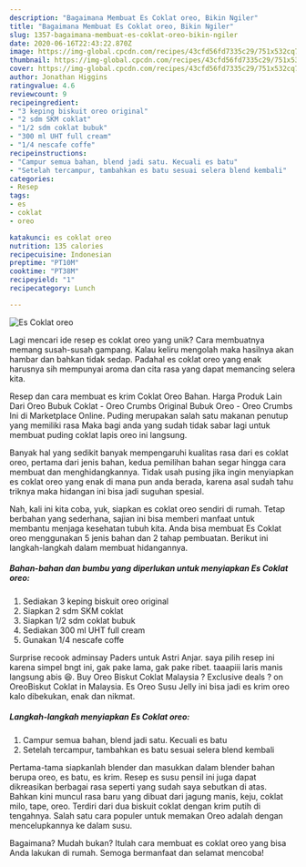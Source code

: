 ```yaml
---
description: "Bagaimana Membuat Es Coklat oreo, Bikin Ngiler"
title: "Bagaimana Membuat Es Coklat oreo, Bikin Ngiler"
slug: 1357-bagaimana-membuat-es-coklat-oreo-bikin-ngiler
date: 2020-06-16T22:43:22.870Z
image: https://img-global.cpcdn.com/recipes/43cfd56fd7335c29/751x532cq70/es-coklat-oreo-foto-resep-utama.jpg
thumbnail: https://img-global.cpcdn.com/recipes/43cfd56fd7335c29/751x532cq70/es-coklat-oreo-foto-resep-utama.jpg
cover: https://img-global.cpcdn.com/recipes/43cfd56fd7335c29/751x532cq70/es-coklat-oreo-foto-resep-utama.jpg
author: Jonathan Higgins
ratingvalue: 4.6
reviewcount: 9
recipeingredient:
- "3 keping biskuit oreo original"
- "2 sdm SKM coklat"
- "1/2 sdm coklat bubuk"
- "300 ml UHT full cream"
- "1/4 nescafe coffe"
recipeinstructions:
- "Campur semua bahan, blend jadi satu. Kecuali es batu"
- "Setelah tercampur, tambahkan es batu sesuai selera blend kembali"
categories:
- Resep
tags:
- es
- coklat
- oreo

katakunci: es coklat oreo 
nutrition: 135 calories
recipecuisine: Indonesian
preptime: "PT10M"
cooktime: "PT38M"
recipeyield: "1"
recipecategory: Lunch

---
```



![Es Coklat oreo](https://img-global.cpcdn.com/recipes/43cfd56fd7335c29/751x532cq70/es-coklat-oreo-foto-resep-utama.jpg)

Lagi mencari ide resep es coklat oreo yang unik? Cara membuatnya memang susah-susah gampang. Kalau keliru mengolah maka hasilnya akan hambar dan bahkan tidak sedap. Padahal es coklat oreo yang enak harusnya sih mempunyai aroma dan cita rasa yang dapat memancing selera kita.

Resep dan cara membuat es krim Coklat Oreo Bahan. Harga Produk Lain Dari Oreo Bubuk Coklat - Oreo Crumbs Original Bubuk Oreo - Oreo Crumbs Ini di Marketplace Online. Puding merupakan salah satu makanan penutup yang memiliki rasa Maka bagi anda yang sudah tidak sabar lagi untuk membuat puding coklat lapis oreo ini langsung.

Banyak hal yang sedikit banyak mempengaruhi kualitas rasa dari es coklat oreo, pertama dari jenis bahan, kedua pemilihan bahan segar hingga cara membuat dan menghidangkannya. Tidak usah pusing jika ingin menyiapkan es coklat oreo yang enak di mana pun anda berada, karena asal sudah tahu triknya maka hidangan ini bisa jadi suguhan spesial.


Nah, kali ini kita coba, yuk, siapkan es coklat oreo sendiri di rumah. Tetap berbahan yang sederhana, sajian ini bisa memberi manfaat untuk membantu menjaga kesehatan tubuh kita. Anda bisa membuat Es Coklat oreo menggunakan 5 jenis bahan dan 2 tahap pembuatan. Berikut ini langkah-langkah dalam membuat hidangannya.

<!--inarticleads1-->

##### Bahan-bahan dan bumbu yang diperlukan untuk menyiapkan Es Coklat oreo:

1. Sediakan 3 keping biskuit oreo original
1. Siapkan 2 sdm SKM coklat
1. Siapkan 1/2 sdm coklat bubuk
1. Sediakan 300 ml UHT full cream
1. Gunakan 1/4 nescafe coffe


Surprise recook adminsay Paders untuk Astri Anjar. saya pilih resep ini karena simpel bngt ini, gak pake lama, gak pake ribet. taaapiii laris manis langsung abis 😆. Buy Oreo Biskut Coklat Malaysia ? Exclusive deals ? on OreoBiskut Coklat in Malaysia. Es Oreo Susu Jelly ini bisa jadi es krim oreo kalo dibekukan, enak dan nikmat. 

<!--inarticleads2-->

##### Langkah-langkah menyiapkan Es Coklat oreo:

1. Campur semua bahan, blend jadi satu. Kecuali es batu
1. Setelah tercampur, tambahkan es batu sesuai selera blend kembali


Pertama-tama siapkanlah blender dan masukkan dalam blender bahan berupa oreo, es batu, es krim. Resep es susu pensil ini juga dapat dikreasikan berbagai rasa seperti yang sudah saya sebutkan di atas. Bahkan kini muncul rasa baru yang dibuat dari jagung manis, keju, coklat milo, tape, oreo. Terdiri dari dua biskuit coklat dengan krim putih di tengahnya. Salah satu cara populer untuk memakan Oreo adalah dengan mencelupkannya ke dalam susu. 

Bagaimana? Mudah bukan? Itulah cara membuat es coklat oreo yang bisa Anda lakukan di rumah. Semoga bermanfaat dan selamat mencoba!
